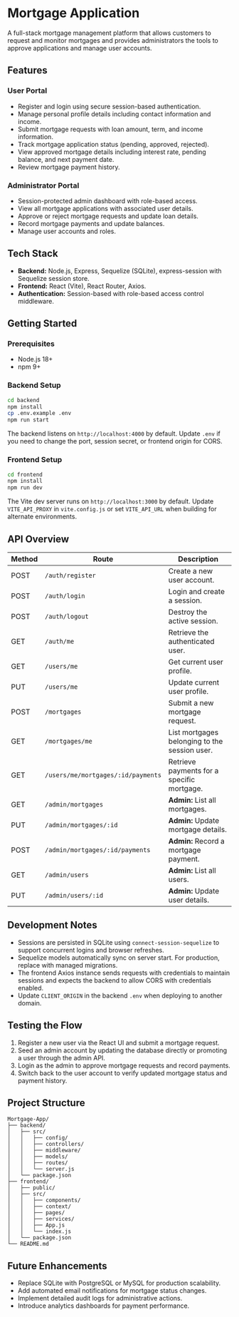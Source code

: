 # Mortgage Application

A full-stack mortgage management platform that allows customers to request and monitor mortgages and provides administrators the tools to approve applications and manage user accounts.

## Features

### User Portal
- Register and login using secure session-based authentication.
- Manage personal profile details including contact information and income.
- Submit mortgage requests with loan amount, term, and income information.
- Track mortgage application status (pending, approved, rejected).
- View approved mortgage details including interest rate, pending balance, and next payment date.
- Review mortgage payment history.

### Administrator Portal
- Session-protected admin dashboard with role-based access.
- View all mortgage applications with associated user details.
- Approve or reject mortgage requests and update loan details.
- Record mortgage payments and update balances.
- Manage user accounts and roles.

## Tech Stack

- **Backend:** Node.js, Express, Sequelize (SQLite), express-session with Sequelize session store.
- **Frontend:** React (Vite), React Router, Axios.
- **Authentication:** Session-based with role-based access control middleware.

## Getting Started

### Prerequisites
- Node.js 18+
- npm 9+

### Backend Setup
```bash
cd backend
npm install
cp .env.example .env
npm run start
```
The backend listens on `http://localhost:4000` by default. Update `.env` if you need to change the port, session secret, or frontend origin for CORS.

### Frontend Setup
```bash
cd frontend
npm install
npm run dev
```
The Vite dev server runs on `http://localhost:3000` by default. Update `VITE_API_PROXY` in `vite.config.js` or set `VITE_API_URL` when building for alternate environments.

## API Overview

| Method | Route | Description |
| ------ | ----- | ----------- |
| POST | `/auth/register` | Create a new user account. |
| POST | `/auth/login` | Login and create a session. |
| POST | `/auth/logout` | Destroy the active session. |
| GET | `/auth/me` | Retrieve the authenticated user. |
| GET | `/users/me` | Get current user profile. |
| PUT | `/users/me` | Update current user profile. |
| POST | `/mortgages` | Submit a new mortgage request. |
| GET | `/mortgages/me` | List mortgages belonging to the session user. |
| GET | `/users/me/mortgages/:id/payments` | Retrieve payments for a specific mortgage. |
| GET | `/admin/mortgages` | **Admin:** List all mortgages. |
| PUT | `/admin/mortgages/:id` | **Admin:** Update mortgage details. |
| POST | `/admin/mortgages/:id/payments` | **Admin:** Record a mortgage payment. |
| GET | `/admin/users` | **Admin:** List all users. |
| PUT | `/admin/users/:id` | **Admin:** Update user details. |

## Development Notes

- Sessions are persisted in SQLite using `connect-session-sequelize` to support concurrent logins and browser refreshes.
- Sequelize models automatically sync on server start. For production, replace with managed migrations.
- The frontend Axios instance sends requests with credentials to maintain sessions and expects the backend to allow CORS with credentials enabled.
- Update `CLIENT_ORIGIN` in the backend `.env` when deploying to another domain.

## Testing the Flow
1. Register a new user via the React UI and submit a mortgage request.
2. Seed an admin account by updating the database directly or promoting a user through the admin API.
3. Login as the admin to approve mortgage requests and record payments.
4. Switch back to the user account to verify updated mortgage status and payment history.

## Project Structure
```
Mortgage-App/
├── backend/
│   ├── src/
│   │   ├── config/
│   │   ├── controllers/
│   │   ├── middleware/
│   │   ├── models/
│   │   ├── routes/
│   │   └── server.js
│   └── package.json
├── frontend/
│   ├── public/
│   ├── src/
│   │   ├── components/
│   │   ├── context/
│   │   ├── pages/
│   │   ├── services/
│   │   ├── App.js
│   │   └── index.js
│   └── package.json
└── README.md
```

## Future Enhancements
- Replace SQLite with PostgreSQL or MySQL for production scalability.
- Add automated email notifications for mortgage status changes.
- Implement detailed audit logs for administrative actions.
- Introduce analytics dashboards for payment performance.

